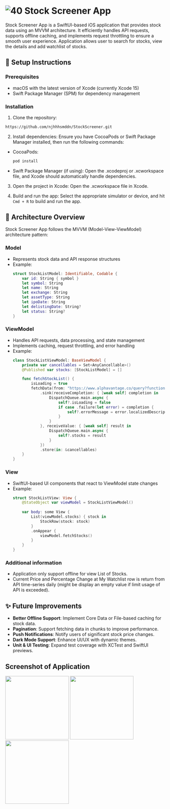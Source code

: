 # ![40](https://github.com/user-attachments/assets/b3f66113-4648-49a2-bda5-fbebddff475d) Stock Screener App

Stock Screener App is a SwiftUI-based iOS application that provides stock data using an MVVM architecture. It efficiently handles API requests, supports offline caching, and implements request throttling to ensure a smooth user experience.
Application allows user to search for stocks, view the details and add watchlist of stocks.

## 🔖 Setup Instructions

### Prerequisites

- macOS with the latest version of Xcode (currently Xcode 15)
- Swift Package Manager (SPM) for dependency management

### Installation
1. Clone the repository:
```sh
https://github.com/njhhhsmddn/StockScreener.git
```
2. Install dependencies:
Ensure you have CocoaPods or Swift Package Manager installed, then run the following commands:
  * CocoaPods:
      ```sh
      pod install
      ```
  * Swift Package Manager (if using): Open the .xcodeproj or .xcworkspace file, and Xcode should automatically handle dependencies.

3. Open the project in Xcode:
Open the .xcworkspace file in Xcode.

4. Build and run the app:
Select the appropriate simulator or device, and hit ```Cmd + R``` to build and run the app.

## 📌 Architecture Overview

Stock Screener App follows the MVVM (Model-View-ViewModel) architecture pattern:

### **Model**

- Represents stock data and API response structures
- Example:
  ```swift
  struct StockListModel: Identifiable, Codable {
      var id: String { symbol }
      let symbol: String
      let name: String
      let exchange: String
      let assetType: String
      let ipoDate: String
      let delistingDate: String?
      let status: String?
  }
  ```

### **ViewModel**

- Handles API requests, data processing, and state management
- Implements caching, request throttling, and error handling
- Example:
  ```swift
  class StockListViewModel: BaseViewModel {
      private var cancellables = Set<AnyCancellable>()
      @Published var stocks: [StockListModel] = []
  
      func fetchStockList() {
          isLoading = true
          fetchData(from: "https://www.alphavantage.co/query?function=LISTING_STATUS&apikey=\(apiKey)", expectingCSV: true, fileName: "stock_list")
              .sink(receiveCompletion: { [weak self] completion in
                  DispatchQueue.main.async {
                      self?.isLoading = false
                      if case .failure(let error) = completion {
                          self?.errorMessage = error.localizedDescription
                      }
                  }
              }, receiveValue: { [weak self] result in
                  DispatchQueue.main.async {
                      self?.stocks = result
                  }
              })
              .store(in: &cancellables)
      }
  }
  ```

### **View**

- SwiftUI-based UI components that react to ViewModel state changes
- Example:
  ```swift
  struct StockListView: View {
      @StateObject var viewModel = StockListViewModel()
      
      var body: some View {
          List(viewModel.stocks) { stock in
              StockRow(stock: stock)
          }
          .onAppear {
              viewModel.fetchStocks()
          }
      }
  }
  ```
### Additional information
- Application only support offline for view List of Stocks.
- Current Price and Percentage Change at My Watchlist row is return from API time-series daily (might be display an empty value if limit usage of API is exceeded).

  
## ✨ Future Improvements

- **Better Offline Support**: Implement Core Data or File-based caching for stock data.
- **Pagination**: Support fetching data in chunks to improve performance.
- **Push Notifications**: Notify users of significant stock price changes.
- **Dark Mode Support**: Enhance UI/UX with dynamic themes.
- **Unit & UI Testing**: Expand test coverage with XCTest and SwiftUI previews.


## Screenshot of Application
<a List of Stocks>
<img src="https://github.com/user-attachments/assets/1368253c-11b3-4387-aaef-7215643b59ab" width="200">
  <a Stock Details>
  <img src="https://github.com/user-attachments/assets/b764c27b-085b-4e32-b63b-21c7e2daf38a" width="200">
  <a My Watchlist>
  <img src="https://github.com/user-attachments/assets/167c861d-e3e8-4baa-b791-a18a7ebee5d4" width="200">




